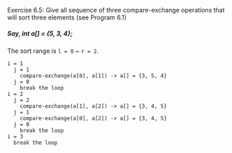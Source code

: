 Exercise 6.5: Give all sequence of three compare-exchange operations
that will sort three elements (see Program 6.1)

##### Say, int a[] = {5, 3, 4};
The sort range is `l = 0` ~ `r = 2`.

```
i = 1
  j = 1
    compare-exchange(a[0], a[1]) -> a[] = {3, 5, 4}
  j = 0
    break the loop
i = 2
  j = 2
    compare-exchange(a[1], a[2]) -> a[] = {3, 4, 5}
  j = 1
    compare-exchange(a[0], a[2]) -> a[] = {3, 4, 5}
  j = 0
    break the loop
i = 3
  break the loop
```
